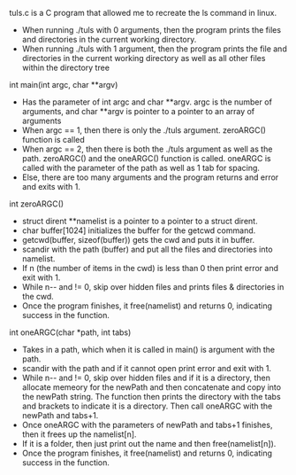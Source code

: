 tuls.c is a C program that allowed me to recreate the ls command in linux.
  - When running ./tuls with 0 arguments, then the program prints the files and directories in the current working directory.
  - When running ./tuls with 1 argument, then the program prints the file and directories in the current working directory as well as all other files within the directory tree
    

int main(int argc, char **argv)
  - Has the parameter of int argc and char **argv. argc is the number of arguments, and char **argv is pointer to a pointer to an array of arguments
  - When argc == 1, then there is only the ./tuls argument. zeroARGC() function is called
  - When argc == 2, then there is both the ./tuls argument as well as the path. zeroARGC() and the oneARGC() function is called. oneARGC is called with the parameter of the path as well as 1 tab for spacing.
  - Else, there are too many arguments and the program returns and error and exits with 1.

int zeroARGC()
  - struct dirent **namelist is a pointer to a pointer to a struct dirent.
  - char buffer[1024] initializes the buffer for the getcwd command.
  - getcwd(buffer, sizeof(buffer)) gets the cwd and puts it in buffer.
  - scandir with the path (buffer) and put all the files and directories into namelist.
  - If n (the number of items in the cwd) is less than 0 then print error and exit with 1.
  - While n-- and != 0, skip over hidden files and prints files & directories in the cwd.
  - Once the program finishes, it free(namelist) and returns 0, indicating success in the function.

int oneARGC(char *path, int tabs)
  - Takes in a path, which when it is called in main() is argument with the path.
  - scandir with the path and if it cannot open print error and exit with 1.
  - While n-- and != 0, skip over hidden files and if it is a directory, then allocate memeory for the newPath and then concatenate and copy into the newPath string. The function then prints the directory with the tabs and brackets 
    to indicate it is a directory. Then call oneARGC with the newPath and tabs+1.
  - Once oneARGC with the parameters of newPath and tabs+1 finishes, then it frees up the namelist[n].
  - If it is a folder, then just print out the name and then free(namelist[n]).
  - Once the program finishes, it free(namelist) and returns 0, indicating success in the function.
